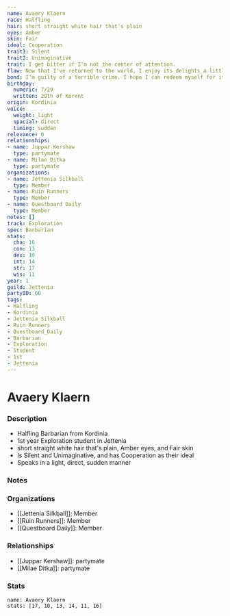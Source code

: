 ```yaml
---
name: Avaery Klaern
race: Halfling
hair: short straight white hair that's plain
eyes: Amber
skin: Fair
ideal: Cooperation
trait1: Silent
trait2: Unimaginative
trait: I get bitter if I'm not the center of attention.
flaw: Now that I've returned to the world, I enjoy its delights a little too much.
bond: I'm guilty of a terrible crime. I hope I can redeem myself for it.
birthday:
  numeric: 7/29
  written: 29th of Korent
origin: Kordinia
voice:
  weight: light
  spacial: direct
  timing: sudden
relevance: 0
relationships:
- name: Juppar Kershaw
  type: partymate
- name: Milae Ditka
  type: partymate
organizations:
- name: Jettenia Silkball
  type: Member
- name: Ruin Runners
  type: Member
- name: Questboard Daily
  type: Member
notes: []
track: Exploration
spec: Barbarian
stats:
  cha: 16
  con: 13
  dex: 10
  int: 14
  str: 17
  wis: 11
year: 1
guild: Jettenia
partyID: 66
tags:
- Halfling
- Kordinia
- Jettenia_Silkball
- Ruin_Runners
- Questboard_Daily
- Barbarian
- Exploration
- Student
- 1st
- Jettenia
---
```

# Avaery Klaern
### Description
- Halfling Barbarian from Kordinia
- 1st year Exploration student in Jettenia
- short straight white hair that's plain, Amber eyes, and Fair skin
- Is Silent and Unimaginative, and has Cooperation as their ideal
- Speaks in a light, direct, sudden manner

### Notes

### Organizations
- [[Jettenia Silkball]]: Member
- [[Ruin Runners]]: Member
- [[Questboard Daily]]: Member

### Relationships
- [[Juppar Kershaw]]: partymate
- [[Milae Ditka]]: partymate

### Stats
```statblock
name: Avaery Klaern
stats: [17, 10, 13, 14, 11, 16]
```